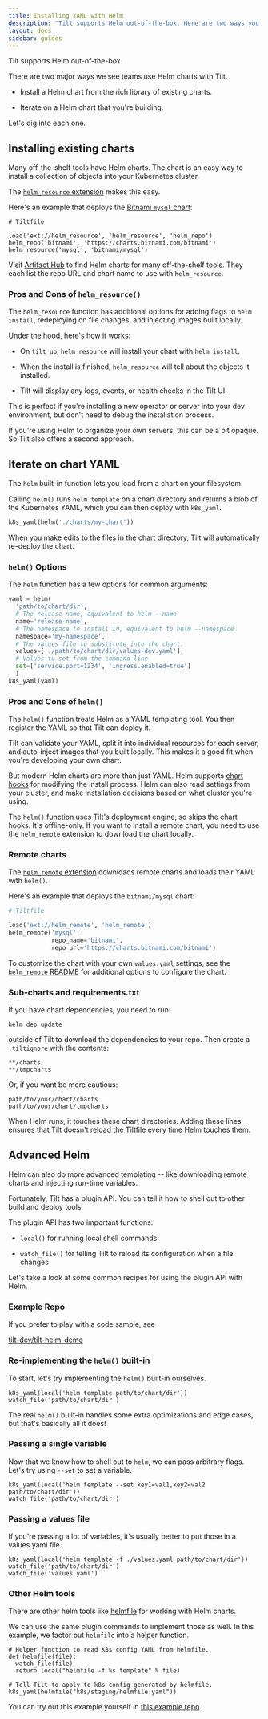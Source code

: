 ```yaml
---
title: Installing YAML with Helm
description: "Tilt supports Helm out-of-the-box. Here are two ways you can use Helm charts with Tilt."
layout: docs
sidebar: guides
---
```


Tilt supports Helm out-of-the-box.

There are two major ways we see teams use Helm charts with Tilt.

- Install a Helm chart from the rich library of existing charts. 

- Iterate on a Helm chart that you're building.

Let's dig into each one.

## Installing existing charts

Many off-the-shelf tools have Helm charts. The chart is an easy way to install a
collection of objects into your Kubernetes cluster.

The [`helm_resource`
extension](https://github.com/tilt-dev/tilt-extensions/tree/master/helm_resource)
makes this easy.

Here's an example that deploys the [Bitnami `mysql`
chart](https://artifacthub.io/packages/helm/bitnami/mysql):

```
# Tiltfile

load('ext://helm_resource', 'helm_resource', 'helm_repo')
helm_repo('bitnami', 'https://charts.bitnami.com/bitnami')
helm_resource('mysql', 'bitnami/mysql')
```

Visit [Artifact Hub](https://artifacthub.io/) to find Helm charts for
many off-the-shelf tools. They each list the repo URL and chart name to
use with `helm_resource`.

### Pros and Cons of `helm_resource()`

The `helm_resource` function has additional options for adding flags to `helm
install`, redeploying on file changes, and injecting images built locally.

Under the hood, here's how it works:

- On `tilt up`, `helm_resource` will install your chart with `helm install`.

- When the install is finished, `helm_resource` will tell about the objects it installed.

- Tilt will display any logs, events, or health checks in the Tilt UI.

This is perfect if you're installing a new operator or server into your dev
environment, but don't need to debug the installation process.

If you're using Helm to organize your own servers, this can be a bit opaque.
So Tilt also offers a second approach.

## Iterate on chart YAML

The `helm` built-in function lets you load from a chart on your filesystem.

Calling `helm()` runs `helm template` on a chart directory and
returns a blob of the Kubernetes YAML, which you can then
deploy with `k8s_yaml`.

```python
k8s_yaml(helm('./charts/my-chart'))
```

When you make edits to the files in the chart directory, 
Tilt will automatically re-deploy the chart.


### `helm()` Options

The `helm` function has a few options for common arguments:

```python
yaml = helm(
  'path/to/chart/dir',
  # The release name, equivalent to helm --name
  name='release-name',
  # The namespace to install in, equivalent to helm --namespace
  namespace='my-namespace',
  # The values file to substitute into the chart.
  values=['./path/to/chart/dir/values-dev.yaml'],
  # Values to set from the command-line
  set=['service.port=1234', 'ingress.enabled=true']
  )
k8s_yaml(yaml)
```

### Pros and Cons of `helm()`

The `helm()` function treats Helm as a YAML templating tool. You then
register the YAML so that Tilt can deploy it.

Tilt can validate your YAML, split it into individual resources for each server,
and auto-inject images that you built locally.  This makes it a good fit when
you're developing your own chart.

But modern Helm charts are more than just YAML. Helm supports 
[chart hooks](https://helm.sh/docs/topics/charts_hooks/) for modifying the install process.
Helm can also read settings from your cluster, and make installation decisions based
on what cluster you're using.

The `helm()` function uses Tilt's deployment engine, so skips the chart hooks.
It's offline-only. If you want to install a remote chart, you need to use the
`helm_remote` extension to download the chart locally.

### Remote charts

The [`helm_remote` extension](https://github.com/tilt-dev/tilt-extensions/tree/master/helm_remote)
downloads remote charts and loads their YAML with `helm()`.

Here's an example that deploys the `bitnami/mysql` chart:

```python
# Tiltfile

load('ext://helm_remote', 'helm_remote')
helm_remote('mysql',
            repo_name='bitnami',
            repo_url='https://charts.bitnami.com/bitnami')
```

To customize the chart with your own `values.yaml` settings, see the [`helm_remote`
README](https://github.com/tilt-dev/tilt-extensions/tree/master/helm_remote)
for additional options to configure the chart.

### Sub-charts and requirements.txt

If you have chart dependencies, you need to run:

```
helm dep update
```

outside of Tilt to download the dependencies to your repo. Then create a
`.tiltignore` with the contents:

```
**/charts
**/tmpcharts
```

Or, if you want be more cautious:

```
path/to/your/chart/charts
path/to/your/chart/tmpcharts
```

When Helm runs, it touches these chart directories. Adding these lines ensures that Tilt
doesn't reload the Tiltfile every time Helm touches them.

## Advanced Helm

Helm can also do more advanced templating -- like downloading remote charts and injecting run-time variables.

Fortunately, Tilt has a plugin API. You can tell it how to shell out to other build and deploy tools.

The plugin API has two important functions:

- `local()` for running local shell commands

- `watch_file()` for telling Tilt to reload its configuration when a file changes

Let's take a look at some common recipes for using the plugin API with Helm.

### Example Repo

If you prefer to play with a code sample, see

[tilt-dev/tilt-helm-demo](https://github.com/tilt-dev/tilt-helm-demo)

### Re-implementing the `helm()` built-in

To start, let's try implementing the `helm()` built-in ourselves.

```
k8s_yaml(local('helm template path/to/chart/dir'))
watch_file('path/to/chart/dir')
```

The real `helm()` built-in handles some extra optimizations and edge cases, but that's basically all it does!

### Passing a single variable

Now that we know how to shell out to `helm`, we can pass arbitrary flags. Let's try using `--set` to set a variable.

```
k8s_yaml(local('helm template --set key1=val1,key2=val2 path/to/chart/dir'))
watch_file('path/to/chart/dir')
```

### Passing a values file

If you're passing a lot of variables, it's usually better to put those in a values.yaml file.

```
k8s_yaml(local('helm template -f ./values.yaml path/to/chart/dir'))
watch_file('path/to/chart/dir')
watch_file('values.yaml')
```

### Other Helm tools

There are other helm tools like [helmfile](https://github.com/roboll/helmfile) for working with Helm charts.

We can use the same plugin commands to implement those as well. In this example, we factor out `helmfile` into a helper function.

```
# Helper function to read K8s config YAML from helmfile.
def helmfile(file):
  watch_file(file)
  return local("helmfile -f %s template" % file)

# Tell Tilt to apply to k8s config generated by helmfile.
k8s_yaml(helmfile("k8s/staging/helmfile.yaml"))
```

You can try out this example yourself in [this example repo](https://github.com/tilt-dev/tilt-helmfile-demo).

